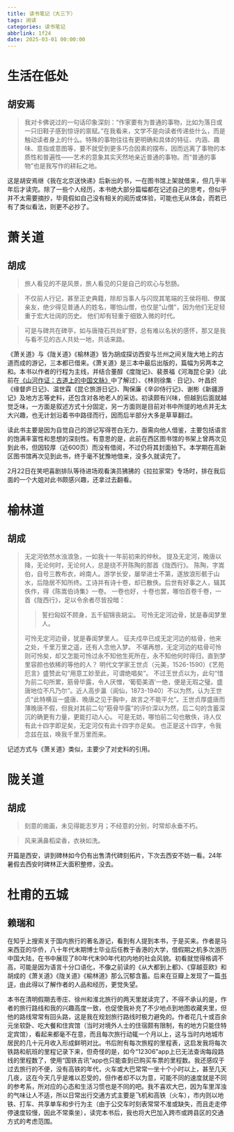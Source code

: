 ```yaml
---
title: 读书笔记（大三下）
tags: 阅读
categories: 读书笔记
abbrlink: 1f24
date: 2025-03-01 00:00:00
---
```



# 生活在低处
## 胡安焉
> 我对卡佛说过的一句话印象深刻：“作家要有为普通的事物，比如为落日或一只旧鞋子感到惊讶的禀赋。”在我看来，文学不是向读者传递些什么，而是触动读者身上的什么。特殊的事物往往有更明确和具体的特征、内涵、趣味、意指或意图等，要不就受到更多巧合因素的摆布，因而远离了事物的本质性和普遍性——艺术的意象其实天然地亲近普通的事物。而“普通的事物”也是我写作的耕耘之地。

这是胡安焉继《我在北京送快递》后新出的书，一在图书馆上架就借来，但几乎半年后才读完。除了一些个人经历，本书绝大部分篇幅都在记述自己的思考，但似乎并不太需要摘抄，毕竟假如自己没有相关的阅历或体验，可能也无从体会，而若已有了类似看法，则更不必抄了。

# 萧关道
## 胡成
> 旅人看见的不是风景，旅人看见的只是自己的欢心与愁肠。

> 不仅前人行记，甚至正史典籍，除却当事人与闪现其笔端的王侯将相、僚属亲友，绝少得见普通人的姓名，哪怕山僧，也仅是"山僧"，因为他们无足轻重于宏大壮阔的历史。
他们却有轻重于细致入微的时代。

> 可是与碑共在碑亭，如与唐陵石共处旷野，总有难以名状的感怀，那又是我与看不见的古人共处一地，共话来路。

《萧关道》与《陇关道》《榆林道》皆为胡成探访西安与兰州之间关陇大地上的古道而成的游记，三本都已借来。《萧关道》是三本中最后出版的，篇幅为另两本之和。本书以作者的行程为主线，并结合董醇《度陇记》、裴景福《河海昆仑录》（此前在[《山河作证：古道上的中国文脉》](../c6f0/#%E5%B1%B1%E6%B2%B3%E4%BD%9C%E8%AF%81%EF%BC%9A%E5%8F%A4%E9%81%93%E4%B8%8A%E7%9A%84%E4%B8%AD%E5%9B%BD%E6%96%87%E8%84%89)中了解过）、《林则徐集 · 日记》、叶昌炽《缘督庐日记》、温世霖《昆仑旅游日记》、陶保廉《辛卯侍行记》、谢彬《新疆游记》及地方志等史料，还包含对各地老人的采访。初读颇有兴味，但越到后面就越觉乏味，一方面是叙述方式十分固定，另一方面则是目前对书中所提的地点并无太大兴趣，也无计划沿着书中路径而行，因而后半部分大多是草草翻过。

读此书主要是因为自觉自己的游记写得苍白无力，亟需向他人借鉴，主要包括语言的饱满丰富性和思想的深刻性。有意思的是，此前在西区图书馆的书架上曾两次见到此书，但因较厚（近600页）而没有借阅，不过仍将其封面拍下。本学期在高新区图书馆再次见到此书，终于毫不犹豫地借来，没多久就读完了。

2月22日在笑吧喜剧排队等待进场观看演员狒狒的《拉拉家常》专场时，排在我后面的一个大姐对此书颇感兴趣，还拿过去翻看。

# 榆林道
## 胡成
>无定河依然水浊浪急，一如我十一年前初来的仲秋。
提及无定河，晚唐以降，无论何时，无论何人，总是绕不开陈陶的那首《陇西行》。
陈陶，字嵩伯，自号三教布衣，岭南人。游学长安，屡举进士不第，遂放浪形骸于山水，后隐居不知所终。工诗并有诗十卷，却已散佚。后世有好事之人，辑其佚作，得《陈嵩伯诗集》一卷。
一卷也好，十卷也罢，哪怕百卷千卷，一首《陇西行》，足以令余者尽皆投暗：
>>誓扫匈奴不顾身，五千貂锦丧胡尘。
>>可怜无定河边骨，犹是春闺梦里人。
>
>可怜无定河边骨，犹是春闺梦里人。
征夫戍卒已成无定河边的枯骨，他来之处，千里万里之遥，还有人念他入梦。
不堪再想，无定河边的枯骨可怜则可怜矣，却又怎能可怜过永不知他生死所在，永不知他何时得归，直到梦里容颜也依稀的等他的人？
明代文学家王世贞（元美，1526-1590）《艺苑厄言》盛赞此句“用意工妙至此，可谓绝唱矣”。
不过王世贞以为，此句“惜为前二句所累，筋骨毕露，令人厌憎，‘葡萄美酒’一绝，便是无瑕之璧。盛唐地位不凡乃尔”。近人高步瀛（阆仙，1873-1940）不以为然，认为王世贞“此特横亘一盛唐、晚唐之见于胸中，故言之不能平允”。王世贞厚盛唐而薄晚唐不假，但我对其前二句“筋骨毕露”的评价深以为然，后二句的含蓄深沉的确更有力量，更能打动人心。
可是无妨，哪怕前二句也散佚，诗人仅有此十四字即足矣，无定河仅有此十四字亦足矣。
也正是这十四字，令我念兹在兹，唤我千里万里而来。

记述方式与《萧关道》类似，主要少了对史料的引用。

# 陇关道
## 胡成
> 刻意的凿画，未见得能志岁月；不经意的分别，时常却永垂不朽。

> 风来满鼻稻梁香，衣袂如洗。

开篇是西安，讲到碑林如今仍有出售清代碑刻拓片，下次去西安不妨一看。24年暑假去西安时碑林正大面积整修，没去。

# 杜甫的五城
## 赖瑞和

在知乎上搜索关于国内旅行的著名游记，看到有人提到本书，于是买来。作者是马来西亚的华侨，八十年代末期博士毕业后任教于香港的大学，借假期之机多次游历中国大陆，在书中展现了80年代末90年代初内地的社会风貌。初看就觉得格调不高，可能是因为语言十分口语化，不像之前读的《从大都到上都》、《穿越亚欧》和胡成的《萧关道》《陇关道》《榆林道》那么沉郁含蓄。后来在豆瓣上发现了一篇[书评](https://book.douban.com/review/9433354/)，由此得以了解作者的人品和经历，更觉失望。

本书在清明假期去枣庄、徐州和淮北旅行的两天里就读完了，不得不承认的是，作者的旅行路线和我的兴趣高度一致，也促使我补充了不少地点到地图收藏夹里，但他的路线常常有回头路，这是我在规划旅行路线时极力避免的。作者花几十或百余元坐软卧、吃大餐和住宾馆（当时对境外人士的住宿颇有限制，有的地方只能住特定宾馆），看起来都毫不在意，而且每次旅行动辄一个月以上，这与当时内地城市居民的几十元月收入形成鲜明对比。书后附有每次旅程的里程表，这启发我将每次铁路和航班的里程记录下来，但奇怪的是，如今“12306”app上已无法查询每段路线的里程数了，使用“国铁吉讯”app也只能查到已购买车票的里程数。我还感叹于过去旅行的不便，没有高铁的年代，火车或大巴常常一坐十个小时以上，甚至几天几夜，这在今天几乎是难以忍受的，但作者却不以为意，可能不同的速度就是不同的参考系，所对应的心态和生活习惯也是不同的吧。我不喜欢大巴，因为车里浑浊的气味让人不适，所以日常出行交通方式主要是飞机和高铁（火车），市内则以地铁、打车、共享单车和步行为主（由于公交车时刻表常常不准或缺失，而且走走停停速度较慢，因此不常乘坐），读完本书后，我也将大巴加入跨市或跨县区的交通方式的考虑范围。